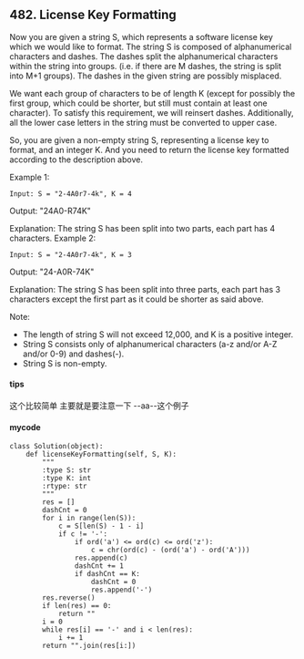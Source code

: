 ## 482. License Key Formatting
Now you are given a string S, which represents a software license key which we would like to format. The string S is composed of alphanumerical characters and dashes. The dashes split the alphanumerical characters within the string into groups. (i.e. if there are M dashes, the string is split into M+1 groups). The dashes in the given string are possibly misplaced.

We want each group of characters to be of length K (except for possibly the first group, which could be shorter, but still must contain at least one character). To satisfy this requirement, we will reinsert dashes. Additionally, all the lower case letters in the string must be converted to upper case.

So, you are given a non-empty string S, representing a license key to format, and an integer K. And you need to return the license key formatted according to the description above.

Example 1:

```
Input: S = "2-4A0r7-4k", K = 4
```

Output: "24A0-R74K"

Explanation: The string S has been split into two parts, each part has 4 characters.
Example 2:

```
Input: S = "2-4A0r7-4k", K = 3
```

Output: "24-A0R-74K"

Explanation: The string S has been split into three parts, each part has 3 characters except the first part as it could be shorter as said above.

Note:
- The length of string S will not exceed 12,000, and K is a positive integer.
- String S consists only of alphanumerical characters (a-z and/or A-Z and/or 0-9) and dashes(-).
- String S is non-empty.


#### tips
这个比较简单 主要就是要注意一下 --aa--这个例子

#### mycode
```
class Solution(object):
    def licenseKeyFormatting(self, S, K):
        """
        :type S: str
        :type K: int
        :rtype: str
        """
        res = []
        dashCnt = 0
        for i in range(len(S)):
            c = S[len(S) - 1 - i]
            if c != '-':
                if ord('a') <= ord(c) <= ord('z'):
                    c = chr(ord(c) - (ord('a') - ord('A')))
                res.append(c)
                dashCnt += 1
                if dashCnt == K:
                    dashCnt = 0
                    res.append('-')
        res.reverse()
        if len(res) == 0:
            return ""
        i = 0
        while res[i] == '-' and i < len(res):
            i += 1
        return "".join(res[i:])
```
